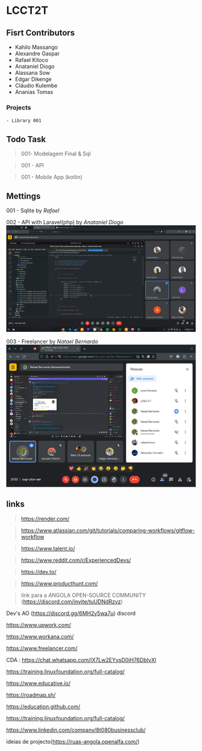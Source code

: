 # LCCT2T


## Fisrt Contributors

 - Kahilo Massango
 - Alexandre Gaspar
 - Rafael Kitoco
 - Anataniel Diogo
 - Alassana Sow
 - Edgar Dikenge
 - Cláudio Kulembe
 - Ananias Tomas 


 ### Projects

    - Library 001


## Todo Task

 > 001- Modelagem Final & Sql


 > 001 - API


 > 001 - Mobile App (kotlin)


## Mettings

001 - Sqlite by *Rafael*

002 - API with Laravel(php) by *Anataniel Diogo*
<br> 
![](./meeting_pic/Meeting_Anataniel.jpeg)


003 - Freelancer by *Natael Bernardo*
![](./meeting_pic/Meeting_Natael.png)

## links

  > https://render.com/

  > https://www.atlassian.com/git/tutorials/comparing-workflows/gitflow-workflow

  > https://www.talent.io/
  
  > https://www.reddit.com/r/ExperiencedDevs/
  
  > https://dev.to/
 
  > https://www.producthunt.com/

  > link para a ANGOLA OPEN-SOURCE COMMUNITY (https://discord.com/invite/tuUDNdRzvz)
  
  Dev's AO (https://discord.gg/6MH2y5wa7u) discord
  
  https://www.upwork.com/
  
  https://www.workana.com/
  
  https://www.freelancer.com/
  
  CDA : https://chat.whatsapp.com/IX7Lw2EYysD0iH76DbIvXl

  https://training.linuxfoundation.org/full-catalog/

  https://www.educative.io/

 https://roadmap.sh/

 https://education.github.com/

 https://training.linuxfoundation.org/full-catalog/

 https://www.linkedin.com/company/8t080businessclub/


ideias de projecto(https://ruas-angola.openalfa.com/) 


